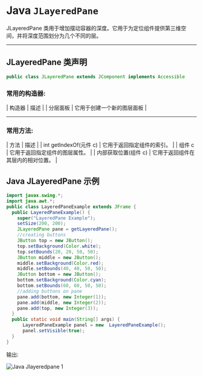 # Java `JLayeredPane`



JLayeredPane 类用于增加摆动容器的深度。它用于为定位组件提供第三维空间，并将深度范围划分为几个不同的层。

* * *

## JLayeredPane 类声明

```java
public class JLayeredPane extends JComponent implements Accessible

```

### 常用的构造器:

| 构造器 | 描述 |
| 分层面板 | 它用于创建一个新的图层面板 |

* * *

### 常用方法:

| 方法 | 描述 |
| int getIndexOf(元件 c) | 它用于返回指定组件的索引。 |
| 组件 c | 它用于返回指定组件的图层属性。 |
| 内部获取位置(组件 c) | 它用于返回组件在其层内的相对位置。 |

## Java JLayeredPane 示例

```java
import javax.swing.*;
import java.awt.*;
public class LayeredPaneExample extends JFrame {
  public LayeredPaneExample() {
    super("LayeredPane Example");
    setSize(200, 200);
    JLayeredPane pane = getLayeredPane();
    //creating buttons
    JButton top = new JButton();
    top.setBackground(Color.white);
    top.setBounds(20, 20, 50, 50);
    JButton middle = new JButton();
    middle.setBackground(Color.red);
    middle.setBounds(40, 40, 50, 50);
    JButton bottom = new JButton();
    bottom.setBackground(Color.cyan);
    bottom.setBounds(60, 60, 50, 50);
    //adding buttons on pane
    pane.add(bottom, new Integer(1));
    pane.add(middle, new Integer(2));
    pane.add(top, new Integer(3));
  }
  public static void main(String[] args) {
	  LayeredPaneExample panel = new  LayeredPaneExample();
      panel.setVisible(true);
  }
}

```

输出:

![Java Jlayeredpane 1](../img/70e0de7e5eee922332f98e6bfc0ab996.png)